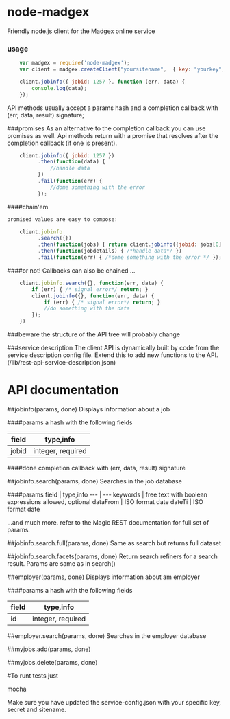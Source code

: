 ﻿# node-madgex
Friendly node.js client for the Madgex online service

### usage

```javascript
    var madgex = require('node-madgex');
    var client = madgex.createClient("yoursitename",  { key: "yourkey", secret: "yoursecret" }).restApi;

    client.jobinfo({ jobid: 1257 }, function (err, data) {
        console.log(data);
    });

```
API methods usually accept a params hash and a completion callback with (err, data, result) signature;

###promises
As an alternative to the completion callback you can use promises as well. Api methods return with a promise
that resolves after the completion callback (if one is present).

```javascript
    client.jobinfo({ jobid: 1257 })
          .then(function(data) {
              //handle data
          })
          .fail(function(err) {
              //dome something with the error
          });

```

####chain'em

```javascript
promised values are easy to compose:

    client.jobinfo
          .search({})
          .then(function(jobs) { return client.jobinfo({jobid: jobs[0].id }) })
          .then(function(jobdetails) { /*handle data*/ })
          .fail(function(err) { /*dome something with the error */ });
```

####or not!
Callbacks can also be chained ...
```javascript
    client.jobinfo.search({}, function(err, data) {
        if (err) { /* signal error*/ return; }
        client.jobinfo({}, function(err, data) {
            if (err) { /* signal error*/ return; }
            //do something with the data
        });
    })
```



###beware
the structure of the API tree will probably change

###service description
The client API is dynamically built by code from the service description config file.
Extend this to add new functions to the API. (/lib/rest-api-service-description.json)

# API documentation

##jobinfo(params, done)
Displays information about a job 

####params
a hash with the following fields

field | type,info
--- | ---
jobid | integer, required

####done
completion callback with (err, data, result) signature

##jobinfo.search(params, done)
Searches in the job database

####params
field | type,info
--- | ---
keywords | free text with boolean expressions allowed, optional
dataFrom | ISO format date
dateTi | ISO format date

...and much more. refer to the Magic REST documentation for full set of params.


##jobinfo.search.full(params, done)
Same as search but returns full dataset

##jobinfo.search.facets(params, done)
Return search refiners for a search result. Params are same as in search()



##employer(params, done)
Displays information about am employer

####params
a hash with the following fields

field | type,info
--- | ---
id | integer, required

##employer.search(params, done)
Searches in the employer database


##myjobs.add(params, done)

##myjobs.delete(params, done)


#To runt tests
just

mocha

Make sure you have updated the service-config.json with your specific key, secret and sitename.